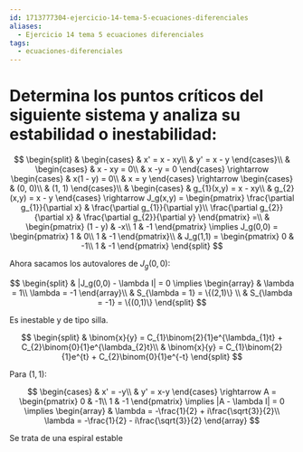 ```yaml
---
id: 1713777304-ejercicio-14-tema-5-ecuaciones-diferenciales
aliases:
  - Ejercicio 14 tema 5 ecuaciones diferenciales
tags:
  - ecuaciones-diferenciales
---
```


# Determina los puntos críticos del siguiente sistema y analiza su estabilidad o inestabilidad:

$$
\begin{split}
    & \begin{cases}
        & x' = x - xy\\
        & y' = x - y
    \end{cases}\\
    & \begin{cases}
        & x - xy = 0\\
        & x -y = 0
    \end{cases} \rightarrow 
    \begin{cases}
        & x(1 - y) = 0\\
        & x = y
    \end{cases} \rightarrow 
    \begin{cases}
        & (0, 0)\\
        & (1, 1)
    \end{cases}\\
    & \begin{cases}
        & g_{1}(x,y) = x - xy\\
        & g_{2}(x,y) = x - y
    \end{cases} \rightarrow
    J_g(x,y) =
    \begin{pmatrix}
        \frac{\partial g_{1}}{\partial x} & \frac{\partial g_{1}}{\partial y}\\
        \frac{\partial g_{2}}{\partial x} & \frac{\partial g_{2}}{\partial y}
    \end{pmatrix} =\\
    & \begin{pmatrix}
        (1 - y) & -x\\
        1 & -1
    \end{pmatrix} \implies
    J_g(0,0) = \begin{pmatrix}
        1 & 0\\
        1 & -1
    \end{pmatrix}\\
    & J_g(1,1) = \begin{pmatrix}
        0 & -1\\
        1 & -1
    \end{pmatrix}
\end{split}
$$

Ahora sacamos los autovalores de $J_g(0,0)$:

$$
\begin{split}
    & |J_g(0,0) - \lambda I| = 0 \implies \begin{array} & \lambda = 1\\ \lambda = -1 \end{array}\\
    & S_{\lambda = 1} =  \{(2,1)\} \\
    & S_{\lambda = -1} = \{(0,1)\}
\end{split}
$$

Es inestable y de tipo silla.

$$
\begin{split}
    & \binom{x}{y} = C_{1}\binom{2}{1}e^{\lambda_{1}t} + C_{2}\binom{0}{1}e^{\lambda_{2}t}\\
    & \binom{x}{y} = C_{1}\binom{2}{1}e^{t} + C_{2}\binom{0}{1}e^{-t}
\end{split}
$$

Para $(1,1)$:

$$
\begin{cases}
    & x' = -y\\
    & y' = x-y
\end{cases} \rightarrow A = \begin{pmatrix} 0 & -1\\ 1 & -1 \end{pmatrix} \implies |A - \lambda I| = 0 \implies \begin{array} & \lambda = -\frac{1}{2} + i\frac{\sqrt{3}}{2}\\ \lambda = -\frac{1}{2} - i\frac{\sqrt{3}}{2} \end{array}
$$

Se trata de una espiral estable

